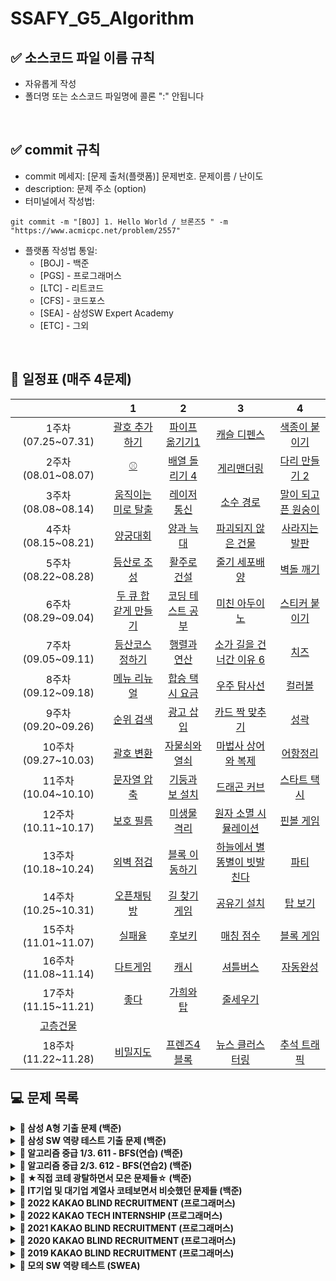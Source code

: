 # SSAFY_G5_Algorithm


## ✅ 소스코드 파일 이름 규칙
- 자유롭게 작성 
- 폴더명 또는 소스코드 파일명에 콜론 ":" 안됩니다

<br />

## ✅ commit 규칙
- commit 메세지: [문제 출처(플랫폼)] 문제번호. 문제이름 / 난이도  
- description: 문제 주소 (option)
- 터미널에서 작성법: 
```
git commit -m "[BOJ] 1. Hello World / 브론즈5 " -m "https://www.acmicpc.net/problem/2557"
```
- 플랫폼 작성법 통일: 
  * [BOJ] - 백준 
  * [PGS] - 프로그래머스
  * [LTC] - 리트코드
  * [CFS] - 코드포스
  * [SEA] - 삼성SW Expert Academy
  * [ETC] - 그외

<br />

## **📅 일정표 (매주 4문제)**

| |1|2|3|4|
|:-:|:-:|:-:|:-:|:-:|
|1주차(07.25~07.31)|[괄호 추가하기](https://www.acmicpc.net/problem/16637)|[파이프 옮기기1](https://www.acmicpc.net/problem/17070)|[캐슬 디펜스](https://www.acmicpc.net/problem/17135)|[색종이 붙이기](https://www.acmicpc.net/problem/17136)|
|2주차(08.01~08.07)|[⚾](https://www.acmicpc.net/problem/17281)|[배열 돌리기 4](https://www.acmicpc.net/problem/17406)|[게리맨더링](https://www.acmicpc.net/problem/17471)|[다리 만들기 2](https://www.acmicpc.net/problem/17472)|
|3주차(08.08~08.14)|[움직이는 미로 탈출](https://www.acmicpc.net/problem/16954)|[레이저 통신](https://www.acmicpc.net/problem/6087)|[소수 경로](https://www.acmicpc.net/problem/1963)|[말이 되고픈 원숭이](https://www.acmicpc.net/problem/1600)|
|4주차(08.15~08.21)|[양궁대회](https://school.programmers.co.kr/learn/courses/30/lessons/92342)|[양과 늑대](https://school.programmers.co.kr/learn/courses/30/lessons/92343)|[파괴되지 않은 건물](https://school.programmers.co.kr/learn/courses/30/lessons/92344)|[사라지는 발판](https://school.programmers.co.kr/learn/courses/30/lessons/92345)|
|5주차(08.22~08.28)|[등산로 조성](https://swexpertacademy.com/main/code/problem/problemDetail.do?contestProbId=AV5PoOKKAPIDFAUq)|[활주로 건설](https://swexpertacademy.com/main/code/problem/problemDetail.do?contestProbId=AWIeW7FakkUDFAVH)|[줄기 세포배양](https://swexpertacademy.com/main/code/problem/problemDetail.do?contestProbId=AWXRJ8EKe48DFAUo)|[벽돌 깨기](https://swexpertacademy.com/main/code/problem/problemDetail.do?contestProbId=AWXRQm6qfL0DFAUo)|
|6주차(08.29~09.04)|[두 큐 합 같게 만들기](https://school.programmers.co.kr/learn/courses/30/lessons/118667)|[코딩 테스트 공부](https://school.programmers.co.kr/learn/courses/30/lessons/118668)|[미친 아두이노](https://www.acmicpc.net/problem/8972)|[스티커 붙이기](https://www.acmicpc.net/problem/18808)|
|7주차(09.05~09.11)|[등산코스 정하기](https://school.programmers.co.kr/learn/courses/30/lessons/118669)|[행렬과 연산](https://school.programmers.co.kr/learn/courses/30/lessons/118670)|[소가 길을 건너간 이유 6](https://www.acmicpc.net/problem/14466)|[치즈](https://www.acmicpc.net/problem/2638)|
|8주차(09.12~09.18)|[메뉴 리뉴얼](https://school.programmers.co.kr/learn/courses/30/lessons/72411)|[합승 택시 요금](https://school.programmers.co.kr/learn/courses/30/lessons/72413)|[우주 탐사선](https://www.acmicpc.net/problem/17182)|[컬러볼](https://www.acmicpc.net/problem/10800)|
|9주차(09.20~09.26)|[순위 검색](https://school.programmers.co.kr/learn/courses/30/lessons/72412)|[광고 삽입](https://school.programmers.co.kr/learn/courses/30/lessons/72414)|[카드 짝 맞추기](https://school.programmers.co.kr/learn/courses/30/lessons/72415)|[성곽](https://www.acmicpc.net/problem/2234)|
|10주차(09.27~10.03)|[괄호 변환](https://school.programmers.co.kr/learn/courses/30/lessons/60058)|[자물쇠와 열쇠](https://school.programmers.co.kr/learn/courses/30/lessons/60059)|[마법사 상어와 복제](https://www.acmicpc.net/problem/23290)|[어항정리](https://www.acmicpc.net/problem/23291)|
|11주차(10.04~10.10)|[문자열 압축](https://school.programmers.co.kr/learn/courses/30/lessons/60057)|[기둥과 보 설치](https://school.programmers.co.kr/learn/courses/30/lessons/60061)|[드래곤 커브](https://www.acmicpc.net/problem/15685)|[스타트 택시](https://www.acmicpc.net/problem/19238)|
|12주차(10.11~10.17)|[보호 필름](https://swexpertacademy.com/main/code/problem/problemDetail.do?contestProbId=AV5V1SYKAaUDFAWu)|[미생물 격리](https://swexpertacademy.com/main/code/problem/problemDetail.do?contestProbId=AV597vbqAH0DFAVl)|[원자 소멸 시뮬레이션](https://swexpertacademy.com/main/code/problem/problemDetail.do?contestProbId=AWXRFInKex8DFAUo)|[핀볼 게임](https://swexpertacademy.com/main/code/problem/problemDetail.do?contestProbId=AWXRF8s6ezEDFAUo)|
|13주차(10.18~10.24)|[외벽 점검](https://school.programmers.co.kr/learn/courses/30/lessons/60062)|[블록 이동하기](https://school.programmers.co.kr/learn/courses/30/lessons/60063)|[하늘에서 별똥별이 빗발친다](https://www.acmicpc.net/problem/14658)|[파티](https://www.acmicpc.net/problem/1238)|
|14주차(10.25~10.31)|[오픈채팅방](https://school.programmers.co.kr/learn/courses/30/lessons/42888)|[길 찾기 게임](https://school.programmers.co.kr/learn/courses/30/lessons/42892)|[공유기 설치](https://www.acmicpc.net/problem/2110)|[탑 보기](https://www.acmicpc.net/problem/22866)|
|15주차(11.01~11.07)|[실패율](https://school.programmers.co.kr/learn/courses/30/lessons/42889)|[후보키](https://school.programmers.co.kr/learn/courses/30/lessons/42890)|[매칭 점수](https://school.programmers.co.kr/learn/courses/30/lessons/42893)|[블록 게임](https://school.programmers.co.kr/learn/courses/30/lessons/42894)|
|16주차(11.08~11.14)|[다트게임](https://school.programmers.co.kr/learn/courses/30/lessons/17682)|[캐시](https://school.programmers.co.kr/learn/courses/30/lessons/17680)|[셔틀버스](https://school.programmers.co.kr/learn/courses/30/lessons/17678)|[자동완성](https://school.programmers.co.kr/learn/courses/30/lessons/17685)|
|17주차(11.15~11.21)|[좋다](https://www.acmicpc.net/problem/1253)|[가희와 탑](https://www.acmicpc.net/problem/24337)|[줄세우기](https://www.acmicpc.net/problem/2631)|
[고층건물](https://www.acmicpc.net/problem/1027)|
|18주차(11.22~11.28)|[비밀지도](https://school.programmers.co.kr/learn/courses/30/lessons/17681)|[프렌즈4블록](https://school.programmers.co.kr/learn/courses/30/lessons/17679)|[뉴스 클러스터링](https://school.programmers.co.kr/learn/courses/30/lessons/17677)|[추석 트래픽](https://school.programmers.co.kr/learn/courses/30/lessons/17676)|

## **💻 문제 목록**
<details markdown="1">
<summary><strong>📄 삼성 A형 기출 문제 (백준)</summary></strong>

|          문제         |  레벨 |  유형  |
| :-------------------: | :----: | :---------: |
|  [괄호 추가하기](https://www.acmicpc.net/problem/16637)   |  G4   | Brute Force |
|  [파이프 옮기기1](https://www.acmicpc.net/problem/17070)   |  G5   | DP, Graph |
|  [캐슬 디펜스](https://www.acmicpc.net/problem/17135)  |  G3   | Implement, Brute Force, Simulation |
|  [색종이 붙이기](https://www.acmicpc.net/problem/17136) |  G2   | Brute Force, Back Tracking |
|  [⚾](https://www.acmicpc.net/problem/17281)   |  G4   | Implement, Brute Force |
|  [인터프리터](https://www.acmicpc.net/problem/3954) |  G1   | Implement, Data Structure, Simulation, Stack  |
|  [배열 돌리기 4](https://www.acmicpc.net/problem/17406)  |  G4   | Implement, Brute Force, Back Tracking |
|  [게리맨더링](https://www.acmicpc.net/problem/17471)  |  G4   | Math, Graph, Brute Force, BFS, DFS, Combinatorics |
|  [다리 만들기 2](https://www.acmicpc.net/problem/17472)  |  G1   | Implement, Graph, Brute Force, BFS, DFS, MST  |
</details>

<details markdown="1">
<summary><strong>📄 삼성 SW 역량 테스트 기출 문제 (백준)</summary></strong>

|          문제         |  레벨 |  유형  |
| :-------------------: | :----: | :---------: |
| [마법사 상어와 복제](https://www.acmicpc.net/problem/23290)|  G1   | Implement, Simulation |
| [어항정리](https://www.acmicpc.net/problem/23291)|  P5   | Implement, Simulation |
| [드래곤 커브](https://www.acmicpc.net/problem/15685)|  G4   | Implement, Simulation |
| [스타트 택시](https://www.acmicpc.net/problem/19238)|  G2   | Implement, Graph, BFS, Simulation |
</details>

<details markdown="1">
<summary><strong>📄 알고리즘 중급 1/3. 611 - BFS(연습) (백준)</summary></strong>

|          문제         |  레벨 |  유형  |
| :-------------------: | :----: | :---------: |
|  [움직이는 미로 탈출](https://www.acmicpc.net/problem/16954)   |  G4   | Graph, BFS |
|  [레이저 통신](https://www.acmicpc.net/problem/6087)   |  G3   |Graph, BFS, Dijkstra  |
|  [소수 경로](https://www.acmicpc.net/problem/1963)  |  G4   | Math, Graph, Number theory , BFS, Prime, Sieve of Eratosthenes|
</details>

<details markdown="1">
<summary><strong>📄 알고리즘 중급 2/3. 612 - BFS(연습2) (백준)</summary></strong>

|          문제         |  레벨 |  유형  |
| :-------------------: | :----: | :---------: |
| [말이 되고픈 원숭이](https://www.acmicpc.net/problem/1600)   |  G3   | Graph, BFS |
</details>

<details markdown="1">
<summary><strong>📄 ★직접 코테 광탈하면서 모은 문제들☆ (백준)</summary></strong>

|          문제         |  레벨 |  유형  |
| :-------------------: | :----: | :---------: |
| [미친 아두이노](https://www.acmicpc.net/problem/8972)   |  G4   | Implement, Simulatcion |
| [스티커 붙이기](https://www.acmicpc.net/problem/18808)   |  G3   |Implement, Brute Force, Simulation |
| [소가 길을 건너간 이유 6](https://www.acmicpc.net/problem/14466) |  G4   | Graph, BFS, DFS |
| [치즈](https://www.acmicpc.net/problem/2638) |  G3   | Implement, Graph, BFS, Simulation, DFS |
| [우주 탐사선](https://www.acmicpc.net/problem/17182)| G4 | Graph, Bit Masking, Back Tracking, Floyd-Warshall |
| [컬러볼](https://www.acmicpc.net/problem/10800)| G3 | Implement, Sorting, prefix sum |
| [성곽](https://www.acmicpc.net/problem/2234)| G3 | Graph, BFS, Bit Masking |
</details>

<details markdown="1">
<summary><strong>📄 IT기업 및 대기업 계열사 코테보면서 비슷했던 문제들 (백준)</summary></strong>

|          문제         |  레벨 |  유형  |
| :-------------------: | :----: | :---------: |
| [하늘에서 별똥별이 빗발친다](https://www.acmicpc.net/problem/14658)| G4  | Brute Force |
| [파티](https://www.acmicpc.net/problem/1238)| G3 | Graph, Dijkstra |
| [공유기 설치](https://www.acmicpc.net/problem/2110)| G4 | Binary search, Parametric Search |
| [탑 보기](https://www.acmicpc.net/problem/22866)| G3 | Data Structure, Stack|
| [좋다](https://www.acmicpc.net/problem/1253)| G4 | |
| [가희와 탑](https://www.acmicpc.net/problem/24337)| G3||
</details>

<details markdown="1">
<summary><strong>📄 2022 KAKAO BLIND RECRUITMENT (프로그래머스)</summary></strong>

|          문제         |  레벨 |  유형  |
| :-------------------: | :----: | :---------: |
| [양궁대회](https://school.programmers.co.kr/learn/courses/30/lessons/92342)| Lv.2 | |
| [양과 늑대](https://school.programmers.co.kr/learn/courses/30/lessons/92343)| Lv.3 | |
| [파괴되지 않은 건물](https://school.programmers.co.kr/learn/courses/30/lessons/92344)| Lv.3 | |
| [사라지는 발판](https://school.programmers.co.kr/learn/courses/30/lessons/92345)| Lv.3 | |
</details>

<details markdown="1">
<summary><strong>📄 2022 KAKAO TECH INTERNSHIP (프로그래머스)</summary></strong>

|          문제         |  레벨 |  유형  |
| :-------------------: | :----: | :---------: |
| [두 큐 합 같게 만들기](https://school.programmers.co.kr/learn/courses/30/lessons/118667)| Lv.2 | |
| [코딩 테스트 공부](https://school.programmers.co.kr/learn/courses/30/lessons/118668)| Lv.3 | |
| [등산코스 정하기](https://school.programmers.co.kr/learn/courses/30/lessons/118669)| Lv.3 | |
| [행렬과 연산](https://school.programmers.co.kr/learn/courses/30/lessons/118670)| Lv.4 | |
</details>

<details markdown="1">
<summary><strong>📄 2021 KAKAO BLIND RECRUITMENT (프로그래머스)</summary></strong>

|          문제         |  레벨 |  유형  |
| :-------------------: | :----: | :---------: |
| [메뉴 리뉴얼](https://school.programmers.co.kr/learn/courses/30/lessons/72411)| Lv. 2 | |
| [합승 택시 요금](https://school.programmers.co.kr/learn/courses/30/lessons/72413)| Lv. 3  | |
| [순위 검색](https://school.programmers.co.kr/learn/courses/30/lessons/72412)| Lv. 2  | |
| [광고 삽입](https://school.programmers.co.kr/learn/courses/30/lessons/72414)| Lv. 3  | |
| [카드 짝 맞추기](https://school.programmers.co.kr/learn/courses/30/lessons/72415)| Lv. 3  | |
</details>

<details markdown="1">
<summary><strong>📄 2020 KAKAO BLIND RECRUITMENT (프로그래머스)</summary></strong>

|          문제         |  레벨 |  유형  |
| :-------------------: | :----: | :---------: |
| [괄호 변환](https://school.programmers.co.kr/learn/courses/30/lessons/60058)| Lv. 2 | |
| [자물쇠와 열쇠](https://school.programmers.co.kr/learn/courses/30/lessons/60059)| Lv. 3  | |
| [문자열 압축](https://school.programmers.co.kr/learn/courses/30/lessons/60057)| Lv. 2  | |
| [기둥과 보 설치](https://school.programmers.co.kr/learn/courses/30/lessons/60061)| Lv. 3  | |
| [외벽 점검](https://school.programmers.co.kr/learn/courses/30/lessons/60062)| Lv. 3  | |
| [블록 이동하기](https://school.programmers.co.kr/learn/courses/30/lessons/60063)| Lv. 3  | |
</details>

<details markdown="1">
<summary><strong>📄 2019 KAKAO BLIND RECRUITMENT (프로그래머스)</summary></strong>

|          문제         |  레벨 |  유형  |
| :-------------------: | :----: | :---------: |
| [실패율](https://school.programmers.co.kr/learn/courses/30/lessons/42889)| Lv. 1 | |
| [후보키](https://school.programmers.co.kr/learn/courses/30/lessons/42890)| Lv. 2 | |
| [오픈채팅방](https://school.programmers.co.kr/learn/courses/30/lessons/42888)| Lv. 2 | |
| [매칭 점수](https://school.programmers.co.kr/learn/courses/30/lessons/42893)| Lv. 3 | |
| [길 찾기 게임](https://school.programmers.co.kr/learn/courses/30/lessons/42892)| Lv. 3  | |
| [블록 게임](https://school.programmers.co.kr/learn/courses/30/lessons/42894)| Lv. 4 | |
</details>

<details markdown="1">
<summary><strong>📄 모의 SW 역량 테스트 (SWEA)</summary></strong>

|          문제         |  레벨 |  유형  |
| :-------------------: | :----: | :---------: |
| [등산로 조성](https://swexpertacademy.com/main/code/problem/problemDetail.do?contestProbId=AV5PoOKKAPIDFAUq)|  | |
| [활주로 건설](https://swexpertacademy.com/main/code/problem/problemDetail.do?contestProbId=AWIeW7FakkUDFAVH)|  | |
| [줄기세포 배양](https://swexpertacademy.com/main/code/problem/problemDetail.do?contestProbId=AWXRJ8EKe48DFAUo)|  | |
| [벽돌 깨기](https://swexpertacademy.com/main/code/problem/problemDetail.do?contestProbId=AWXRQm6qfL0DFAUo)|  | |
| [보호 필름](https://swexpertacademy.com/main/code/problem/problemDetail.do?contestProbId=AV5V1SYKAaUDFAWu)|  | |
| [미생물 격리](https://swexpertacademy.com/main/code/problem/problemDetail.do?contestProbId=AV597vbqAH0DFAVl)|  | |
| [원자 소멸 시뮬레이션](https://swexpertacademy.com/main/code/problem/problemDetail.do?contestProbId=AWXRFInKex8DFAUo)|  | |
| [핀볼 게임](https://swexpertacademy.com/main/code/problem/problemDetail.do?contestProbId=AWXRF8s6ezEDFAUo)|  | |
</details>
